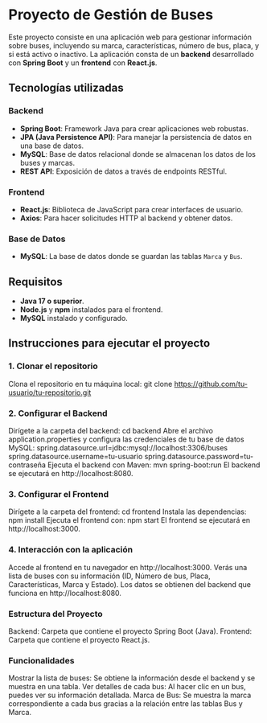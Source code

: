 # Proyecto de Gestión de Buses

Este proyecto consiste en una aplicación web para gestionar información sobre buses, incluyendo su marca, características, número de bus, placa, y si está activo o inactivo. La aplicación consta de un **backend** desarrollado con **Spring Boot** y un **frontend** con **React.js**.

## Tecnologías utilizadas

### Backend
- **Spring Boot**: Framework Java para crear aplicaciones web robustas.
- **JPA (Java Persistence API)**: Para manejar la persistencia de datos en una base de datos.
- **MySQL**: Base de datos relacional donde se almacenan los datos de los buses y marcas.
- **REST API**: Exposición de datos a través de endpoints RESTful.

### Frontend
- **React.js**: Biblioteca de JavaScript para crear interfaces de usuario.
- **Axios**: Para hacer solicitudes HTTP al backend y obtener datos.

### Base de Datos
- **MySQL**: La base de datos donde se guardan las tablas `Marca` y `Bus`.

## Requisitos

- **Java 17 o superior**.
- **Node.js** y **npm** instalados para el frontend.
- **MySQL** instalado y configurado.

## Instrucciones para ejecutar el proyecto

### 1. Clonar el repositorio
Clona el repositorio en tu máquina local:
git clone https://github.com/tu-usuario/tu-repositorio.git

### 2. Configurar el Backend
Dirígete a la carpeta del backend:
  cd backend
Abre el archivo application.properties y configura las credenciales de tu base de datos MySQL:
  spring.datasource.url=jdbc:mysql://localhost:3306/buses
  spring.datasource.username=tu-usuario
  spring.datasource.password=tu-contraseña
Ejecuta el backend con Maven:
  mvn spring-boot:run
El backend se ejecutará en http://localhost:8080.

### 3. Configurar el Frontend
Dirígete a la carpeta del frontend:
  cd frontend
Instala las dependencias:
  npm install
Ejecuta el frontend con:
  npm start
El frontend se ejecutará en http://localhost:3000.

### 4. Interacción con la aplicación
Accede al frontend en tu navegador en http://localhost:3000.
Verás una lista de buses con su información (ID, Número de bus, Placa, Características, Marca y Estado).
Los datos se obtienen del backend que funciona en http://localhost:8080.

### Estructura del Proyecto
Backend: Carpeta que contiene el proyecto Spring Boot (Java).
Frontend: Carpeta que contiene el proyecto React.js.

### Funcionalidades
Mostrar la lista de buses: Se obtiene la información desde el backend y se muestra en una tabla.
Ver detalles de cada bus: Al hacer clic en un bus, puedes ver su información detallada.
Marca de Bus: Se muestra la marca correspondiente a cada bus gracias a la relación entre las tablas Bus y Marca.
